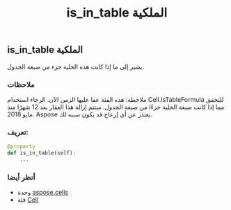 ﻿---
title: is_in_table الملكية
second_title: Aspose.Cells for Python via .NET API المراجع
description:
type: docs
weight: 570
url: /ar/python-net/aspose.cells/cell/is_in_table/
is_root: false
---
##  is_in_table الملكية

يشير إلى ما إذا كانت هذه الخلية جزء من صيغة الجدول.

###  ملاحظات

 ملاحظة: هذه الفئة عفا عليها الزمن الآن.
الرجاء استخدام Cell.IsTableFormula للتحقق مما إذا كانت صيغة الخلية جزءًا من صيغة الجدول.
ستتم إزالة هذا العقار بعد 12 شهرًا منذ مايو 2018.
Aspose يعتذر عن أي إزعاج قد يكون سببه لك.
###  تعريف:
```python
@property
def is_in_table(self):
    ...
```

###  أنظر أيضا
* وحدة [aspose.cells](../../)
* فئة [Cell](/cells/ar/python-net/aspose.cells/cell)
